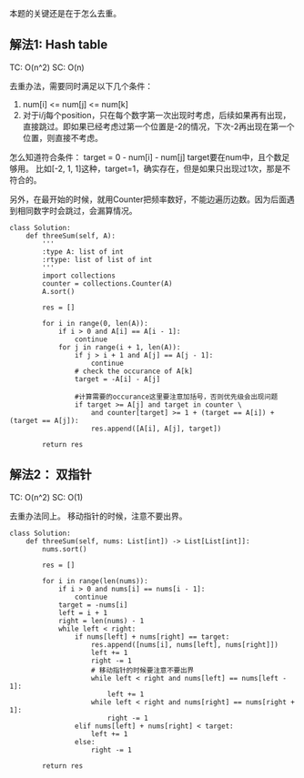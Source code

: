 本题的关键还是在于怎么去重。


## 解法1: Hash table
TC: O(n^2)
SC: O(n)

去重办法，需要同时满足以下几个条件：
1. num[i] <= num[j] <= num[k]
2. 对于i/j每个position，只在每个数字第一次出现时考虑，后续如果再有出现，直接跳过。即如果已经考虑过第一个位置是-2的情况，下次-2再出现在第一个位置，则直接不考虑。

怎么知道符合条件：
target = 0 - num[i] - num[j]
target要在num中，且个数足够用。
比如[-2, 1, 1]这种，target=1，确实存在，但是如果只出现过1次，那是不符合的。

另外，在最开始的时候，就用Counter把频率数好，不能边遍历边数。因为后面遇到相同数字时会跳过，会漏算情况。

```
class Solution:
    def threeSum(self, A):
        '''
        :type A: list of int
        :rtype: list of list of int
        '''
        import collections
        counter = collections.Counter(A)
        A.sort()
        
        res = []

        for i in range(0, len(A)):
            if i > 0 and A[i] == A[i - 1]:
                continue
            for j in range(i + 1, len(A)):
                if j > i + 1 and A[j] == A[j - 1]:
                    continue
                # check the occurance of A[k]
                target = -A[i] - A[j]
                
                #计算需要的occurance这里要注意加括号，否则优先级会出现问题
                if target >= A[j] and target in counter \
                    and counter[target] >= 1 + (target == A[i]) + (target == A[j]):
                    res.append([A[i], A[j], target])

        return res

```

## 解法2： 双指针
TC: O(n^2)
SC: O(1)

去重办法同上。
移动指针的时候，注意不要出界。
```
class Solution:
    def threeSum(self, nums: List[int]) -> List[List[int]]:
        nums.sort()
        
        res = []

        for i in range(len(nums)):
            if i > 0 and nums[i] == nums[i - 1]:
                continue
            target = -nums[i]
            left = i + 1
            right = len(nums) - 1
            while left < right:
                if nums[left] + nums[right] == target:
                    res.append([nums[i], nums[left], nums[right]])
                    left += 1
                    right -= 1
                    # 移动指针的时候要注意不要出界
                    while left < right and nums[left] == nums[left - 1]:
                        left += 1
                    while left < right and nums[right] == nums[right + 1]:
                        right -= 1
                elif nums[left] + nums[right] < target:
                    left += 1
                else:
                    right -= 1

        return res
```
